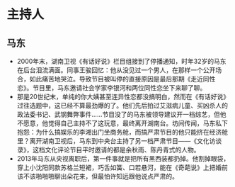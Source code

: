 # 主持人

## 马东

* 2000年末，湖南卫视《有话好说》栏目组接到了停播通知，时年32岁的马东在后台泪流满面。同事王骏回忆：他从没见过一个男人，在那样一个公开场合，如此痛苦地哭泣。导致节目被叫停的直接原因是最后那期《走近同性恋》。节目里，马东邀请社会学家李银河和两位同性恋坐下来聊了聊。
* 那是20世纪末，单纯的你大姨甚至连异性恋都没搞明白，然而在《有话好说》过往选题中，这已经不算最劲爆的了。他们先后拍过艾滋病儿童、买凶杀人的政法委书记、武钢舞弊事件......节目没了的马东被领导建议开一档综艺，但他不愿意，他觉得自己主持不了这玩意，最终离开湖南台。坊间传闻，马东私下抱怨：为什么搞娱乐的李湘出门坐商务舱，而搞严肃节目的他只能挤在经济舱里？离开湖南卫视后，马东到中央台主持了另一档严肃节目——《文化访谈录》，这档文化评论节目平时邀请的都是余秋雨、陈丹青式的人物。
* 2013年马东从央视离职后，第一件事就是把所有黑西装都扔掉。他割掉眼袋，穿上小沈阳同款苏格兰短裙，巧舌如簧、口若悬河，能在《奇葩说》上把婚前该不该啪啪啪聊出朵花来，但最怕许知远跟他说点严肃的。
